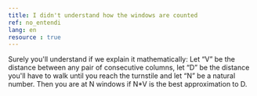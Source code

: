 ```yaml
---
title: I didn't understand how the windows are counted
ref: no_entendi
lang: en
resource : true
---
```


Surely you'll understand if we explain it mathematically:
Let “V” be the distance between any pair of consecutive columns, let “D” be the distance you'll have to walk until you reach the turnstile and let “N” be a natural number.
Then you are at N windows if N*V is the best approximation to D.